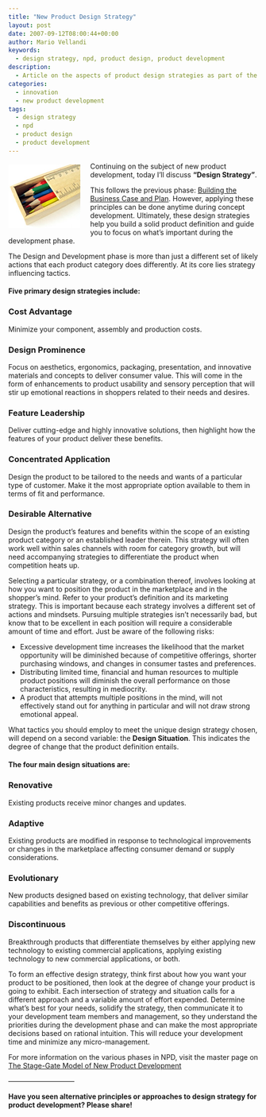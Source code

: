 ```yaml
---
title: "New Product Design Strategy"
layout: post
date: 2007-09-12T08:00:44+00:00
author: Mario Vellandi
keywords:
  - design strategy, npd, product design, product development
description:
  - Article on the aspects of product design strategies as part of the npd process. Also includes the potential design scenarios and how they affect a chosen strategy.
categories:
  - innovation
  - new product development
tags:
  - design strategy
  - npd
  - product design
  - product development
---
```

<img class="alignleft" style="margin: 5px 20px 10px 0pt; float: left;" src="/images/2008/npd-designstrategy-sm.jpg" alt="visual metaphor for design strategy" />Continuing on the subject of new product development, today I’ll discuss **“Design Strategy”**.

This follows the previous phase: [Building the Business Case and Plan](../building-the-business-case-plan/ "building the business case and plan in new product development"). However, applying these principles can be done anytime during concept development. Ultimately, these design strategies help you build a solid product definition and guide you to focus on what&#8217;s important during the development phase.

The Design and Development phase is more than just a different set of likely actions that each product category does differently. At its core lies strategy influencing tactics.

#### Five primary design strategies include:

### Cost Advantage

Minimize your component, assembly and production costs.

### Design Prominence

Focus on aesthetics, ergonomics, packaging, presentation, and innovative materials and concepts to deliver consumer value. This will come in the form of enhancements to product usability and sensory perception that will stir up emotional reactions in shoppers related to their needs and desires.

### Feature Leadership

Deliver cutting-edge and highly innovative solutions, then highlight how the features of your product deliver these benefits.

### Concentrated Application

Design the product to be tailored to the needs and wants of a particular type of customer. Make it the most appropriate option available to them in terms of fit and performance.

### Desirable Alternative

Design the product&#8217;s features and benefits within the scope of an existing product category or an established leader therein. This strategy will often work well within sales channels with room for category growth, but will need accompanying strategies to differentiate the product when competition heats up.

Selecting a particular strategy, or a combination thereof, involves looking at how you want to position the product in the marketplace and in the shopper&#8217;s mind. Refer to your product&#8217;s definition and its marketing strategy. This is important because each strategy involves a different set of actions and mindsets. Pursuing multiple strategies isn&#8217;t necessarily bad, but know that to be excellent in each position will require a considerable amount of time and effort. Just be aware of the following risks:

* Excessive development time increases the likelihood that the market opportunity will be diminished because of competitive offerings, shorter purchasing windows, and changes in consumer tastes and preferences.
* Distributing limited time, financial and human resources to multiple product positions will diminish the overall performance on those characteristics, resulting in mediocrity.
* A product that attempts multiple positions in the mind, will not effectively stand out for anything in particular and will not draw strong emotional appeal.

What tactics you should employ to meet the unique design strategy chosen, will depend on a second variable: the **Design Situation**. This indicates the degree of change that the product definition entails.

#### The four main design situations are:

### Renovative

Existing products receive minor changes and updates.

### Adaptive

Existing products are modified in response to technological improvements or changes in the marketplace affecting consumer demand or supply considerations.

### Evolutionary

New products designed based on existing technology, that deliver similar capabilities and benefits as previous or other competitive offerings.

### Discontinuous

Breakthrough products that differentiate themselves by either applying new technology to existing commercial applications, applying existing technology to new commercial applications, or both.

To form an effective design strategy, think first about how you want your product to be positioned, then look at the degree of change your product is going to exhibit. Each intersection of strategy and situation calls for a different approach and a variable amount of effort expended. Determine what&#8217;s best for your needs, solidify the strategy, then communicate it to your development team members and management, so they understand the priorities during the development phase and can make the most appropriate decisions based on rational intuition. This will reduce your development time and minimize any micro-management.

For more information on the various phases in NPD, visit the master page on [The Stage-Gate Model of New Product Development](../the-stage-gate-model-of-product-development/ "stage gate model of new product development by robert g. cooper")

&#8212;&#8212;&#8212;&#8212;&#8212;&#8212;&#8212;&#8212;&#8212;&#8211;

**Have you seen alternative principles or approaches to design strategy for product development? Please share!**
